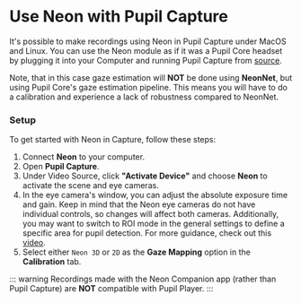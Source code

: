 # Use Neon with Pupil Capture

It's possible to make recordings using Neon in Pupil Capture under MacOS and Linux. You can use the Neon module as if it was a Pupil Core headset by plugging it into your Computer and running Pupil Capture from [source](https://github.com/pupil-labs/pupil/tree/master).

Note, that in this case gaze estimation will **NOT** be done using **NeonNet**, but using Pupil Core's gaze estimation pipeline. This means you will have to do a calibration and experience a lack of robustness compared to NeonNet.

### Setup

To get started with Neon in Capture, follow these steps:

1. Connect **Neon** to your computer.
2. Open **Pupil Capture**.
3. Under Video Source, click **"Activate Device"** and choose **Neon** to activate the scene and eye cameras.
4. In the eye camera's window, you can adjust the absolute exposure time and gain. Keep in mind that the Neon eye cameras do not have individual controls, so changes will affect both cameras.
   Additionally, you may want to switch to ROI mode in the general settings to define a specific area for pupil detection. For more guidance, check out this [video](https://drive.google.com/file/d/1tr1KQ7QFmFUZQjN9aYtSzpMcaybRnuqi/view?usp=sharing).
5. Select either `Neon 3D` or `2D` as the **Gaze Mapping** option in the **Calibration** tab.

::: warning
Recordings made with the Neon Companion app (rather than Pupil Capture) are **NOT** compatible with Pupil Player.
:::
